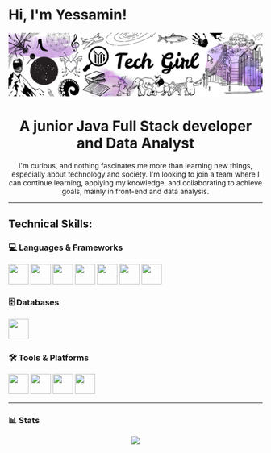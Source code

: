 # Hi, I'm Yessamin!
![logo](assets/Banner.png)

<div align="center">

# A junior Java Full Stack developer and Data Analyst

I'm curious, and nothing fascinates me more than learning new things, especially about technology and society.
I'm looking to join a team where I can continue learning, applying my knowledge, and collaborating to achieve goals, mainly in front-end and data analysis.
</div>

---

## Technical Skills:
### 💻 Languages & Frameworks

<p align="left">
  <img src="https://cdn.jsdelivr.net/gh/devicons/devicon/icons/html5/html5-original.svg" width="40" height="40"/>
  <img src="https://cdn.jsdelivr.net/gh/devicons/devicon/icons/css3/css3-original.svg" width="40" height="40"/>
  <img src="https://cdn.jsdelivr.net/gh/devicons/devicon/icons/javascript/javascript-original.svg" width="40" height="40"/>
  <img src="https://cdn.jsdelivr.net/gh/devicons/devicon/icons/java/java-original.svg" width="40" height="40"/>
  <img src="https://cdn.jsdelivr.net/gh/devicons/devicon/icons/react/react-original.svg" width="40" height="40"/>
  <img src="https://cdn.jsdelivr.net/gh/devicons/devicon/icons/python/python-original.svg" width="40" height="40"/>
  <img src="https://cdn.jsdelivr.net/gh/devicons/devicon/icons/bootstrap/bootstrap-original.svg" width="40" height="40"/>
</p>


### 🗄️ Databases 

<p align="left">
  <img src="https://cdn.jsdelivr.net/gh/devicons/devicon/icons/mysql/mysql-original.svg" width="40" height="40"/>
</p>


### 🛠️ Tools & Platforms

<p align="left">
  <img src="https://cdn.jsdelivr.net/gh/devicons/devicon/icons/git/git-original.svg" width="40" height="40"/>
  <img src="https://cdn.jsdelivr.net/gh/devicons/devicon/icons/figma/figma-original.svg" width="40" height="40"/>
  <img src="https://cdn.jsdelivr.net/gh/devicons/devicon/icons/trello/trello-plain.svg" width="40" height="40"/>
  <img src="https://cdn.jsdelivr.net/gh/devicons/devicon/icons/postman/postman-original.svg" width="40" height="40"/>
</p>

---
### 📊 Stats

<div align="center">
<!-- Most Used Languages -->
<img src="https://github-readme-stats.vercel.app/api/top-langs/?username=yessaminandrade&layout=compact&theme=tokyonight&langs_count=6" />
</div>



<!--
**yessaminandrade/yessaminandrade** is a ✨ _special_ ✨ repository because its `README.md` (this file) appears on your GitHub profile.


Here are some ideas to get you started:

- 🔭 I’m currently working on ...
- 🌱 I’m currently learning ...
- 👯 I’m looking to collaborate on ...
- 🤔 I’m looking for help with ...
- 💬 Ask me about ...
- 📫 How to reach me: ...
- 😄 Pronouns: ...
- ⚡ Fun fact: ...
-->
